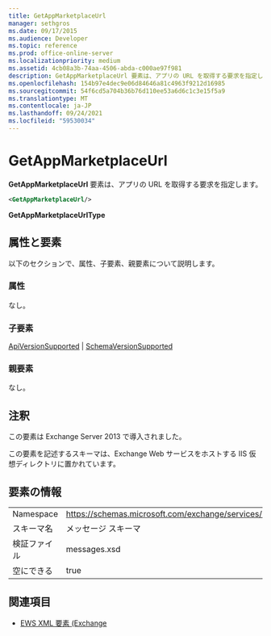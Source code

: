 ```yaml
---
title: GetAppMarketplaceUrl
manager: sethgros
ms.date: 09/17/2015
ms.audience: Developer
ms.topic: reference
ms.prod: office-online-server
ms.localizationpriority: medium
ms.assetid: 4cb08a3b-74aa-4506-abda-c000ae97f981
description: GetAppMarketplaceUrl 要素は、アプリの URL を取得する要求を指定します。
ms.openlocfilehash: 154b97e4dec9e06d84646a81c4963f9212d16985
ms.sourcegitcommit: 54f6cd5a704b36b76d110ee53a6d6c1c3e15f5a9
ms.translationtype: MT
ms.contentlocale: ja-JP
ms.lasthandoff: 09/24/2021
ms.locfileid: "59530034"
---
```

# <a name="getappmarketplaceurl"></a>GetAppMarketplaceUrl

**GetAppMarketplaceUrl** 要素は、アプリの URL を取得する要求を指定します。 
  
```XML
<GetAppMarketplaceUrl/>
```

 **GetAppMarketplaceUrlType**
## <a name="attributes-and-elements"></a>属性と要素

以下のセクションで、属性、子要素、親要素について説明します。
  
### <a name="attributes"></a>属性

なし。
  
### <a name="child-elements"></a>子要素

[ApiVersionSupported](apiversionsupported.md)  | [SchemaVersionSupported](schemaversionsupported.md)
  
### <a name="parent-elements"></a>親要素

なし。
  
## <a name="remarks"></a>注釈

この要素は Exchange Server 2013 で導入されました。
  
この要素を記述するスキーマは、Exchange Web サービスをホストする IIS 仮想ディレクトリに置かれています。
  
## <a name="element-information"></a>要素の情報

|||
|:-----|:-----|
|Namespace  <br/> |https://schemas.microsoft.com/exchange/services/2006/messages  <br/> |
|スキーマ名  <br/> |メッセージ スキーマ  <br/> |
|検証ファイル  <br/> |messages.xsd  <br/> |
|空にできる  <br/> |true  <br/> |
   
## <a name="see-also"></a>関連項目



- [EWS XML 要素 (Exchange](ews-xml-elements-in-exchange.md)

